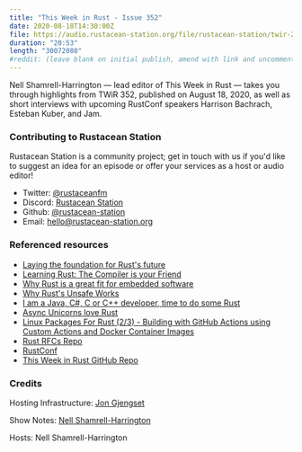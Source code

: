 ```yaml
---
title: "This Week in Rust - Issue 352"
date: 2020-08-18T14:30:00Z
file: https://audio.rustacean-station.org/file/rustacean-station/twir-2020-08-19.mp3
duration: "20:53"
length: "30072080"
#reddit: (leave blank on initial publish, amend with link and uncomment this line after Reddit thread has been posted)
---
```


Nell Shamrell-Harrington — lead editor of This Week in Rust — takes you through highlights from TWiR 352, published on August 18, 2020, as well as short interviews with upcoming RustConf speakers Harrison Bachrach, Esteban Kuber, and Jam.

<!--
The episode introduction goes here.
The first paragraph should ideally be short, and is used in various
places as a "short description" for the episode. Any subsequent
paragraphs show up as "expanded description".
-->

### Contributing to Rustacean Station

<!-- You can probably leave this as-is -->

Rustacean Station is a community project; get in touch with us if you'd like to suggest an idea for an episode or offer your services as a host or audio editor!

 - Twitter: [@rustaceanfm](https://twitter.com/rustaceanfm)
 - Discord: [Rustacean Station](https://discord.gg/cHc3Gyc)
 - Github: [@rustacean-station](https://github.com/rustacean-station/)
 - Email: [hello@rustacean-station.org](mailto:hello@rustacean-station.org)

### Referenced resources

* [Laying the foundation for Rust's future](https://blog.rust-lang.org/2020/08/18/laying-the-foundation-for-rusts-future.html)
* [Learning Rust: The Compiler is your Friend](https://ferrous-systems.com/blog/the-compiler-is-your-friend/)
* [Why Rust is a great fit for embedded software](https://tweedegolf.nl/blog/39/why-rust-is-a-great-fit-for-embedded-software)
* [Why Rust's Unsafe Works](https://jam1.re/blog/why-rusts-unsafe-works)
* [I am a Java, C#, C or C++ developer, time to do some Rust](https://fasterthanli.me/articles/i-am-a-java-csharp-c-or-cplusplus-dev-time-to-do-some-rust)
* [Async Unicorns love Rust](https://blog.kdubovikov.ml/articles/rust/async-unicorns-love-rust)
* [Linux Packages For Rust (2/3) - Building with GitHub Actions using Custom Actions and Docker Container Images](https://ebbflow.io/blog/vending-linux-2)
* [Rust RFCs Repo](https://github.com/rust-lang/rfcs)
* [RustConf](https://rustconf.com/)
* [This Week in Rust GitHub Repo](https://github.com/emberian/this-week-in-rust/)

### Credits

Hosting Infrastructure: [Jon Gjengset](https://twitter.com/jonhoo/)

Show Notes: [Nell Shamrell-Harrington](https://twitter.com/nellshamrell)

Hosts: Nell Shamrell-Harrington
